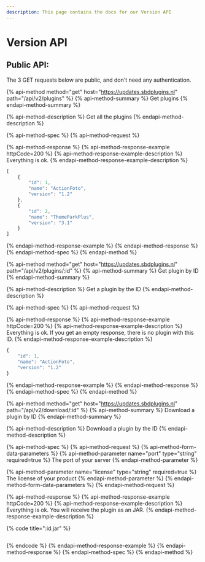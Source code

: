 ```yaml
---
description: This page contains the docs for our Version API
---
```


# Version API

## Public API:

The 3 GET requests below are public, and don't need any authentication.

{% api-method method="get" host="https://updates.sbdplugins.nl" path="/api/v2/plugins" %}
{% api-method-summary %}
Get plugins
{% endapi-method-summary %}

{% api-method-description %}
Get all the plugins
{% endapi-method-description %}

{% api-method-spec %}
{% api-method-request %}

{% api-method-response %}
{% api-method-response-example httpCode=200 %}
{% api-method-response-example-description %}
Everything is ok.
{% endapi-method-response-example-description %}

```javascript
[
    {
        "id": 1,
        "name": "ActionFoto",
        "version": "1.2"
    },
    {
        "id": 2,
        "name": "ThemeParkPlus",
        "version": "3.1"
    }
]
```
{% endapi-method-response-example %}
{% endapi-method-response %}
{% endapi-method-spec %}
{% endapi-method %}

{% api-method method="get" host="https://updates.sbdplugins.nl" path="/api/v2/plugins/:id" %}
{% api-method-summary %}
Get plugin by ID
{% endapi-method-summary %}

{% api-method-description %}
Get a plugin by the ID
{% endapi-method-description %}

{% api-method-spec %}
{% api-method-request %}

{% api-method-response %}
{% api-method-response-example httpCode=200 %}
{% api-method-response-example-description %}
Everything is ok. If you get an empty response, there is no plugin with this ID.
{% endapi-method-response-example-description %}

```javascript
{
    "id": 1,
    "name": "ActionFoto",
    "version": "1.2"
}
```
{% endapi-method-response-example %}
{% endapi-method-response %}
{% endapi-method-spec %}
{% endapi-method %}

{% api-method method="get" host="https://updates.sbdplugins.nl" path="/api/v2/download/:id" %}
{% api-method-summary %}
Download a plugin by ID
{% endapi-method-summary %}

{% api-method-description %}
Download a plugin by the ID
{% endapi-method-description %}

{% api-method-spec %}
{% api-method-request %}
{% api-method-form-data-parameters %}
{% api-method-parameter name="port" type="string" required=true %}
The port of your server
{% endapi-method-parameter %}

{% api-method-parameter name="license" type="string" required=true %}
The license of your product
{% endapi-method-parameter %}
{% endapi-method-form-data-parameters %}
{% endapi-method-request %}

{% api-method-response %}
{% api-method-response-example httpCode=200 %}
{% api-method-response-example-description %}
Everything is ok. You will receive the plugin as an JAR.
{% endapi-method-response-example-description %}

{% code title=":id.jar" %}
```

```
{% endcode %}
{% endapi-method-response-example %}
{% endapi-method-response %}
{% endapi-method-spec %}
{% endapi-method %}

